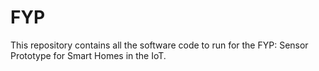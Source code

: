 # FYP
This repository contains all the software code to run for the FYP: Sensor Prototype for Smart Homes in the IoT.
